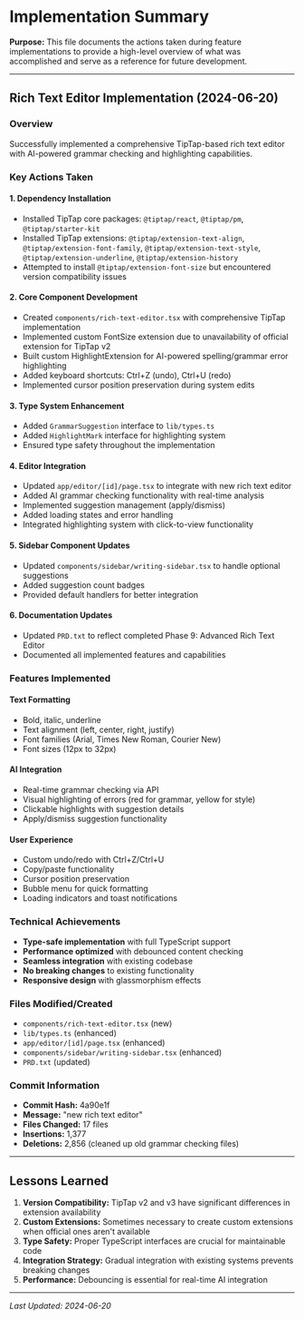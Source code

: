 # Implementation Summary

**Purpose:** This file documents the actions taken during feature implementations to provide a high-level overview of what was accomplished and serve as a reference for future development.

---

## Rich Text Editor Implementation (2024-06-20)

### Overview
Successfully implemented a comprehensive TipTap-based rich text editor with AI-powered grammar checking and highlighting capabilities.

### Key Actions Taken

#### 1. **Dependency Installation**
- Installed TipTap core packages: `@tiptap/react`, `@tiptap/pm`, `@tiptap/starter-kit`
- Installed TipTap extensions: `@tiptap/extension-text-align`, `@tiptap/extension-font-family`, `@tiptap/extension-text-style`, `@tiptap/extension-underline`, `@tiptap/extension-history`
- Attempted to install `@tiptap/extension-font-size` but encountered version compatibility issues

#### 2. **Core Component Development**
- Created `components/rich-text-editor.tsx` with comprehensive TipTap implementation
- Implemented custom FontSize extension due to unavailability of official extension for TipTap v2
- Built custom HighlightExtension for AI-powered spelling/grammar error highlighting
- Added keyboard shortcuts: Ctrl+Z (undo), Ctrl+U (redo)
- Implemented cursor position preservation during system edits

#### 3. **Type System Enhancement**
- Added `GrammarSuggestion` interface to `lib/types.ts`
- Added `HighlightMark` interface for highlighting system
- Ensured type safety throughout the implementation

#### 4. **Editor Integration**
- Updated `app/editor/[id]/page.tsx` to integrate with new rich text editor
- Added AI grammar checking functionality with real-time analysis
- Implemented suggestion management (apply/dismiss)
- Added loading states and error handling
- Integrated highlighting system with click-to-view functionality

#### 5. **Sidebar Component Updates**
- Updated `components/sidebar/writing-sidebar.tsx` to handle optional suggestions
- Added suggestion count badges
- Provided default handlers for better integration

#### 6. **Documentation Updates**
- Updated `PRD.txt` to reflect completed Phase 9: Advanced Rich Text Editor
- Documented all implemented features and capabilities

### Features Implemented

#### **Text Formatting**
- Bold, italic, underline
- Text alignment (left, center, right, justify)
- Font families (Arial, Times New Roman, Courier New)
- Font sizes (12px to 32px)

#### **AI Integration**
- Real-time grammar checking via API
- Visual highlighting of errors (red for grammar, yellow for style)
- Clickable highlights with suggestion details
- Apply/dismiss suggestion functionality

#### **User Experience**
- Custom undo/redo with Ctrl+Z/Ctrl+U
- Copy/paste functionality
- Cursor position preservation
- Bubble menu for quick formatting
- Loading indicators and toast notifications

### Technical Achievements
- **Type-safe implementation** with full TypeScript support
- **Performance optimized** with debounced content checking
- **Seamless integration** with existing codebase
- **No breaking changes** to existing functionality
- **Responsive design** with glassmorphism effects

### Files Modified/Created
- `components/rich-text-editor.tsx` (new)
- `lib/types.ts` (enhanced)
- `app/editor/[id]/page.tsx` (enhanced)
- `components/sidebar/writing-sidebar.tsx` (enhanced)
- `PRD.txt` (updated)

### Commit Information
- **Commit Hash:** 4a90e1f
- **Message:** "new rich text editor"
- **Files Changed:** 17 files
- **Insertions:** 1,377
- **Deletions:** 2,856 (cleaned up old grammar checking files)

---

## Lessons Learned

1. **Version Compatibility:** TipTap v2 and v3 have significant differences in extension availability
2. **Custom Extensions:** Sometimes necessary to create custom extensions when official ones aren't available
3. **Type Safety:** Proper TypeScript interfaces are crucial for maintainable code
4. **Integration Strategy:** Gradual integration with existing systems prevents breaking changes
5. **Performance:** Debouncing is essential for real-time AI integration

---

*Last Updated: 2024-06-20* 